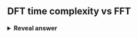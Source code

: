 ## DFT time complexity vs FFT
<details>
<summary><b>Reveal answer</b></summary>
DFT: O(N^2)<br>FFT: O(NlogN)&nbsp; - divide and conquer
</details>
